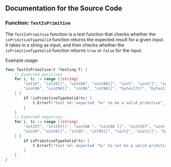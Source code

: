 ## Documentation for the Source Code

### Function: `TestIsPrimitive`

The `TestIsPrimitive` function is a test function that checks whether the `isPrimitiveTypeValid` function returns the expected result for a given input. It takes in a string as input, and then checks whether the `isPrimitiveTypeValid` function returns `true` or `false` for the input.

Example usage:

```go
func TestIsPrimitive(t *testing.T) {
	// Expected positives
	for i, tc := range []string{
		"int24", "int24[]", "uint88", "uint88[]", "uint", "uint[]", "int256", "int256[]",
		"uint96", "uint96[]", "int96", "int96[]", "bytes17[]", "bytes17",
	} {
		if !isPrimitiveTypeValid(tc) {
			t.Errorf("test %d: expected '%v' to be a valid primitive", i, tc)
		}
	}
	// Expected negatives
	for i, tc := range []string{
		"int257", "int257[]", "uint88 ", "uint88 []", "uint257", "uint-1[]",
		"uint0", "uint0[]", "int95", "int95[]", "uint1", "uint1[]", "bytes33[]", "bytess",
	} {
		if isPrimitiveTypeValid(tc) {
			t.Errorf("test %d: expected '%v' to not be a valid primitive", i, tc)
		}
	}
}
```